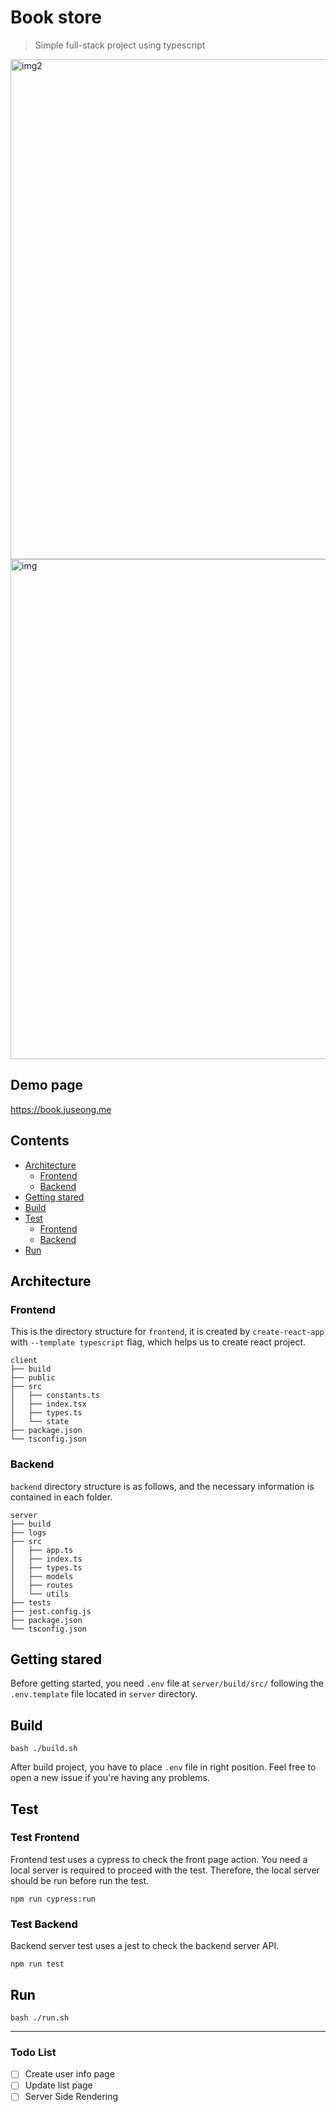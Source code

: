 # Book store
> Simple full-stack project using typescript

<img width="800" alt="img2" src="https://user-images.githubusercontent.com/10775915/90505751-1d377200-e18e-11ea-816e-735589849995.png"></img>
<img width="800" alt="img" src="https://user-images.githubusercontent.com/10775915/89705010-6c162800-d994-11ea-977d-482480f3529e.png"></img>

## Demo page
https://book.juseong.me

## Contents
- [Architecture](#architecture)
  - [Frontend](#frontend)
  - [Backend](#backend)
- [Getting stared](#getting-started)
- [Build](#build)
- [Test](#test)
  - [Frontend](#test-frontend)
  - [Backend](#test-backend)
- [Run](#run)

## <a id="architecture" style="color: black;">Architecture</a>

### <a id="frontend" style="color: black;">Frontend</a>
This is the directory structure for ```frontend```, it is created by ```create-react-app``` with ```--template typescript``` flag, which helps us to create react project.
```
client
├── build
├── public
├── src
│   ├── constants.ts
│   ├── index.tsx
│   ├── types.ts
│   └── state
├── package.json
└── tsconfig.json
```

### <a id="backend" style="color: black;">Backend</a>
```backend``` directory structure is as follows, and the necessary information is contained in each folder.
```
server
├── build
├── logs
├── src
│   ├── app.ts
│   ├── index.ts
│   ├── types.ts
│   ├── models
│   ├── routes
│   └── utils
├── tests
├── jest.config.js
├── package.json
└── tsconfig.json
```

## <a id="getting-started" style="color: black;">Getting stared</a>
Before getting started, you need ```.env``` file at ```server/build/src/``` following the ```.env.template``` file located in ```server``` directory.

## <a id="build" style="color: black;">Build</a>
```shellscript
bash ./build.sh
```
After build project, you have to place ```.env``` file in right position.
Feel free to open a new issue if you're having any problems.

## <a id="test" style="color: black;">Test</a>

### <a id="test-frontend" style="color: black;">Test Frontend</a>
Frontend test uses a cypress to check the front page action. You need a local server is required to proceed with the test. Therefore, the local server should be run before run the test.
```shellscript
npm run cypress:run
```

### <a id="test-backend" style="color: black;">Test Backend</a>
Backend server test uses a jest to check the backend server API.
```shellscript
npm run test
```

## <a id="run" style="color: black;">Run</a>
```shellscript
bash ./run.sh
```

----

### Todo List
- [ ] Create user info page
- [ ] Update list page
- [ ] Server Side Rendering
